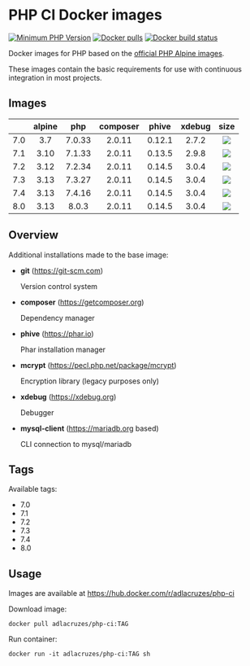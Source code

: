 # PHP CI Docker images

[![Minimum PHP Version](https://img.shields.io/badge/php-%3E%3D%207.0-8892BF.svg?style=square)](https://php.net/)
[![Docker pulls](https://img.shields.io/docker/pulls/adlacruzes/php-ci?style=square)](https://hub.docker.com/r/adlacruzes/php-ci)
[![Docker build status](https://img.shields.io/docker/cloud/build/adlacruzes/php-ci?style=square)](https://hub.docker.com/r/adlacruzes/php-ci/builds)

Docker images for PHP based on the [official PHP Alpine images](https://hub.docker.com/r/_/php/).

These images contain the basic requirements for use with continuous integration in most projects.

## Images

|     | alpine | php    | composer | phive  | xdebug | size
| --- | :---:  | :---:  | :---:    | :---:  | :---:  | :---:
| 7.0 | 3.7    | 7.0.33 | 2.0.11 | 0.12.1 | 2.7.2  | ![](https://img.shields.io/docker/image-size/adlacruzes/php-ci/7.0?style=square)
| 7.1 | 3.10   | 7.1.33 | 2.0.11 | 0.13.5 | 2.9.8  | ![](https://img.shields.io/docker/image-size/adlacruzes/php-ci/7.1?style=square)
| 7.2 | 3.12   | 7.2.34 | 2.0.11 | 0.14.5 | 3.0.4  | ![](https://img.shields.io/docker/image-size/adlacruzes/php-ci/7.2?style=square)
| 7.3 | 3.13   | 7.3.27 | 2.0.11 | 0.14.5 | 3.0.4  | ![](https://img.shields.io/docker/image-size/adlacruzes/php-ci/7.3?style=square)
| 7.4 | 3.13   | 7.4.16 | 2.0.11 | 0.14.5 | 3.0.4  | ![](https://img.shields.io/docker/image-size/adlacruzes/php-ci/7.4?style=square)
| 8.0 | 3.13   | 8.0.3  | 2.0.11 | 0.14.5 | 3.0.4  | ![](https://img.shields.io/docker/image-size/adlacruzes/php-ci/8.0?style=square)

## Overview

Additional installations made to the base image:

* **git** (https://git-scm.com) 
    
    Version control system

* **composer** (https://getcomposer.org) 
    
    Dependency manager

* **phive** (https://phar.io) 
    
    Phar installation manager

* **mcrypt** (https://pecl.php.net/package/mcrypt) 
    
    Encryption library (legacy purposes only)

* **xdebug** (https://xdebug.org) 
    
    Debugger

* **mysql-client** (https://mariadb.org based)
    
    CLI connection to mysql/mariadb

## Tags

Available tags:

* 7.0
* 7.1
* 7.2
* 7.3
* 7.4
* 8.0

## Usage

Images are available at https://hub.docker.com/r/adlacruzes/php-ci

Download image:

```
docker pull adlacruzes/php-ci:TAG
```

Run container:

```
docker run -it adlacruzes/php-ci:TAG sh
```
